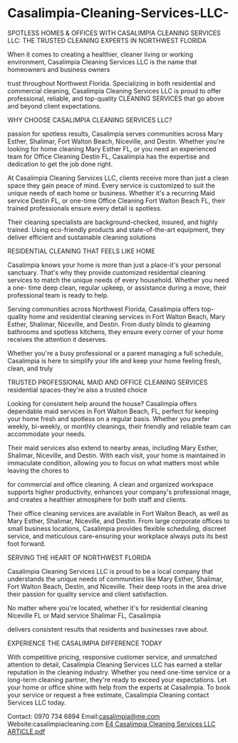 # Casalimpia-Cleaning-Services-LLC-

SPOTLESS HOMES & OFFICES WITH CASALIMPIA CLEANING SERVICES LLC: THE TRUSTED CLEANING EXPERTS IN NORTHWEST FLORIDA 

When it comes to creating a healthier, cleaner living or working environment, Casalimpia Cleaning Services LLC is the name that homeowners and business owners 

trust throughout Northwest Florida. Specializing in both residential and commercial cleaning, Casalimpia Cleaning Services LLC is proud to offer professional, reliable, and top-quality CLEANING SERVICES that go above and beyond client expectations. 

WHY CHOOSE CASALIMPIA CLEANING SERVICES LLC? 

passion for spotless results, Casalimpia serves communities across Mary Esther, Shalimar, Fort Walton Beach, Niceville, and Destin. Whether you're looking for home cleaning Mary Esther FL, or you need an experienced team for Office Cleaning Destin FL, Casalimpia has the expertise and dedication to get the job done right. 

At Casalimpia Cleaning Services LLC, clients receive more than just a clean space they gain peace of mind. Every service is customized to suit the unique needs of each home or business. Whether it's a recurring Maid service Destin FL, or one-time Office Cleaning Fort Walton Beach FL, their trained professionals ensure every detail is spotless. 

Their cleaning specialists are background-checked, insured, and highly trained. Using eco-friendly products and state-of-the-art equipment, they deliver efficient and sustainable cleaning solutions 

RESIDENTIAL CLEANING THAT FEELS LIKE HOME 

Casalimpia knows your home is more than just a place-it's your personal sanctuary. That's why they provide customized residential cleaning services to match the unique needs of every household. Whether you need a one- time deep clean, regular upkeep, or assistance during a move, their professional team is ready to help. 

Serving communities across Northwest Florida, Casalimpia offers top-quality home and residential cleaning services in Fort Walton Beach, Mary Esther, Shalimar, Niceville, and Destin. From dusty blinds to gleaming bathrooms and spotless kitchens, they ensure every corner of your home receives the attention it deserves. 

Whether you're a busy professional or a parent managing a full schedule, Casalimpia is here to simplify your life and keep your home feeling fresh, clean, and truly 

TRUSTED PROFESSIONAL MAID AND OFFICE CLEANING SERVICES residential spaces-they're also a trusted choice 

Looking for consistent help around the house? Casalimpia offers dependable maid services in Fort Walton Beach, FL, perfect for keeping your home fresh and spotless on a regular basis. Whether you prefer weekly, bi-weekly, or monthly cleanings, their friendly and reliable team can accommodate your needs. 

Their maid services also extend to nearby areas, including Mary Esther, Shalimar, Niceville, and Destin. With each visit, your home is maintained in immaculate condition, allowing you to focus on what matters most while leaving the chores to 

for commercial and office cleaning. A clean and organized workspace supports higher productivity, enhances your company's professional image, and creates a healthier atmosphere for both staff and clients. 

Their office cleaning services are available in Fort Walton Beach, as well as Mary Esther, Shalimar, Niceville, and Destin. From large corporate offices to small business locations, Casalimpia provides flexible scheduling, discreet service, and meticulous care-ensuring your workplace always puts its best foot forward. 

SERVING THE HEART OF NORTHWEST FLORIDA 

Casalimpia Cleaning Services LLC is proud to be a local company that understands the unique needs of communities like Mary Esther, Shalimar, Fort Walton Beach, Destin, and Niceville. Their deep roots in the area drive their passion for quality service and client satisfaction. 

No matter where you're located, whether it's for residential cleaning Niceville FL or Maid service Shalimar FL, Casalimpia 

delivers consistent results that residents and businesses rave about. 

EXPERIENCE THE CASALIMPIA DIFFERENCE TODAY 

With competitive pricing, responsive customer service, and unmatched attention to detail, Casalimpia Cleaning Services LLC has earned a stellar reputation in the cleaning industry. Whether you need one-time service or a long-term cleaning partner, they're ready to exceed your expectations. 
Let your home or office shine with help from the experts at Casalimpia. To book your service or request a free estimate, Casalimpia Cleaning contact Services LLC today. 

Contact: 0970 734 6894 
Email:casalimpia@me.com 
Website:casalimpiacleaning.com
[E4  Casalimpia Cleaning Services LLC ARTICLE.pdf](https://github.com/user-attachments/files/20403300/E4.Casalimpia.Cleaning.Services.LLC.ARTICLE.pdf)
